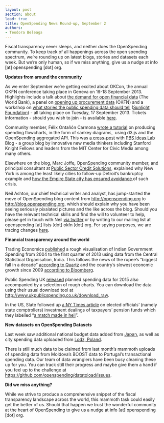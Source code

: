 ```yaml
---
layout: post
section: about
lead: true
title: OpenSpending News Round-up, September 2
authors:
- Teodora Beleaga
---
```

<p dir="ltr">Fiscal transparency never sleeps, and neither does the OpenSpending community. To keep track of all happenings across the open spending spectrum, we’re rounding up on latest blogs, stories and datasets each week. But we’re only human, so if we miss anything, give us a nudge at info [at] openspending [dot] org.

<strong>Updates from around the community</strong>

As we enter September we’re getting excited about OKCon, the annual OKFN conference taking place in Geneva on 16-18 September 2013. Highlights include a talk about <a href="http://okcon.org/open-data-government-and-governance/session-2/">the demand for open financial data</a> (The World Bank), a panel on <a href="http://okcon.org/open-data-government-and-governance/session-3/">opening up procurement data</a> (OKFN) and a workshop on <a href="http://okcon.org/open-data-government-and-governance/session-4/">what stories the public spending data should tell</a> (<a href="http://sunlightfoundation.com/">Sunlight Foundation</a>) - all taking place on Tuesday, 17 September 2013. Tickets information - should you wish to join - is available <a href="http://okcon.org/tickets/">here</a>.

Community member, Félix Ontañón Carmona <a href="http://blog.openspending.org/2013/08/28/d3-sankey/">wrote a tutorial</a> on producing spending flowcharts, in the form of sankey diagrams,  using d3.js and the OpenSpending aggregated API. This was <a href="http://www.pbs.org/idealab/2013/08/how-to-use-d3-on-the-openspending-api">a cross-post</a> with <a href="http://www.pbs.org/idealab/about-idea-lab">PBS Ideas Lab</a> Blog - a group blog by innovative new media thinkers including Stanford Knight Fellows and leaders from the MIT Center for Civic Media among many others.

Elsewhere on the blog, Marc Joffe, OpenSpending community member, and principal consultant at <a href="http://www.publicsectorcredit.org/">Public Sector Credit Solutions</a>, explained why New York is among the least likely cities to follow-up Detroit’s bankruptcy example and <a href="http://blog.openspending.org/2013/08/29/new-york-comptroller/">how the Empire State city has ensured avoidance </a>of such crisis.

Neil Ashton, our chief technical writer and analyst, has jump-started the move of OpenSpending blog content from <a href="http://openspending.org">http://openspending.org</a> to <a href="http://blog.openspending.org">http://blog.openspending.org</a>, which should explain why you have been seeing seriously pixalated pictures and the like across the blog. Should you have the relevant technical skills and find the will to volunteer to help, please get in touch with Neil <a href="https://twitter.com/nmashton">via twitter</a> or by writing to our mailing list at openspending [at] lists [dot] okfn [dot] org. For spying purposes, we are tracing changes <a href="https://docs.google.com/spreadsheet/ccc?key=0AqR8dXc6Ji4JdEZpYWZoVWFWS2QxdkJCVzVoNmRodWc#gid=0">here</a>.

<strong>Financial transparency around the world</strong>

Trading Economics <a href="http://www.tradingeconomics.com/india/government-spending">published</a> a rough visualisation of Indian Government Spending from 2004 to the first quarter of 2013 using data from the Central Statistical Organisation, India. This follows the news of the rupee’s “biggest fall in a decade” <a href="http://qz.com/118984/indias-rupee-suffers-its-biggest-one-day-fall-in-a-decade-thanks-to-its-own-government/">according to Quartz</a> and the country’s slowest economic growth since 2009 <a href="http://www.bloomberg.com/news/2013-08-30/indian-growth-slows-to-four-year-low-as-rupee-drop-dims-outlook.html">according to Bloomberg</a>.

Public Spending UK <a href="http://www.ukpublicspending.co.uk/total_spending_2015UKbn">released</a> planned spending data for 2015 also accompanied by a selection of rough charts. You can download the data using their usual download tool at <a href="http://www.ukpublicspending.co.uk/download_raw">http://www.ukpublicspending.co.uk/download_raw</a>.

In the US, Slate followed up <a href="http://www.nytimes.com/2013/08/31/nyregion/thompson-donors-were-familiar-faces-to-comptrollers-office-records-show.html?hp&amp;_r=1&amp;pagewanted=all&amp;">a NY Times article</a> on elected officials’ (namely state comptrollers) investment dealings of taxpayers’ pension funds which they labelled “<a href="http://www.slate.com/blogs/moneybox.html">a match made in hell</a>”.

<strong>New datasets on OpenSpending Datasets</strong>

Last week saw additional national budget data added from <a href="http://openspending.org/sna_national_accounts_of_japan">Japan</a>, as well as city spending data uploaded from <a href="http://openspending.org/lodz_2013_city_budget">Lodz, Poland</a>.

There is still much data to be claimed from last month’s mammoth uploads of spending data from Moldova’s BOOST data to Portugal’s transactional spending data. Our team of data wranglers have been busy cleaning these up for you. You can track still their progress and maybe give them a hand if you feel up to the challenge at <a href="https://github.com/openspending/datatoload/issues">https://github.com/openspending/datatoload/issues</a>.

<strong>Did we miss anything?</strong>

While we strive to produce a comprehensive snippet of the fiscal transparency landscape across the world, this mammoth task could easily get the better of us. Should that happen we trust the wonderful community at the heart of OpenSpending to give us a nudge at info [at] openspending [dot] org.

&nbsp;

